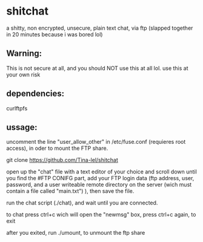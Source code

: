 # shitchat
a shitty, non encrypted, unsecure, plain text chat, via ftp (slapped together in 20 minutes because i was bored lol)

Warning:
-
This is not secure at all, and you should NOT use this at all lol. use this at your own risk

dependencies:
-
curlftpfs

ussage:
-
uncomment the line "user_allow_other" in /etc/fuse.conf (requieres root access), in oder to mount the FTP share.

git clone https://github.com/Tina-lel/shitchat

open up the "chat" file with a text editor of your choice and scroll down until you find the #FTP CONIFG part, add your FTP login data (ftp address, user, password, and a user writeable remote directory on the server (wich must contain a file called "main.txt") ), then save the file.

run the chat script (./chat), and wait until you are connected.

to chat press ctrl+c wich will open the "newmsg" box, press ctrl+c again, to exit

after you exited, run ./umount, to unmount the ftp share
